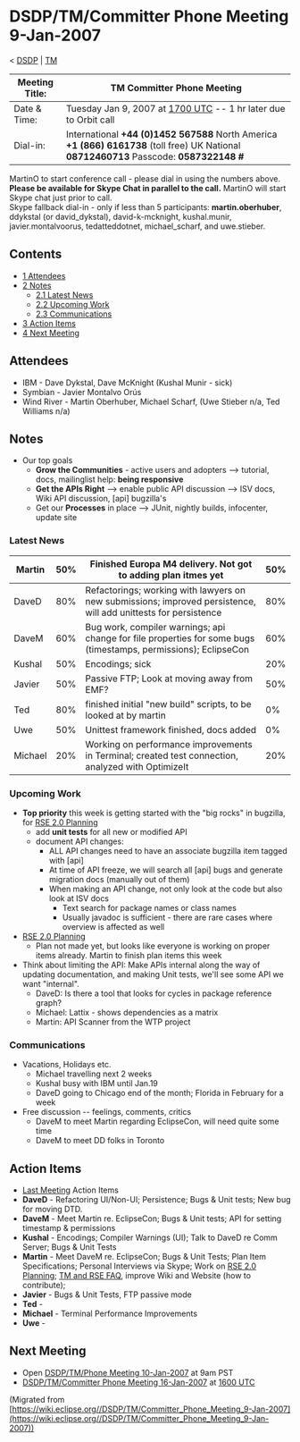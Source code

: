 

DSDP/TM/Committer Phone Meeting 9-Jan-2007
==========================================

< [DSDP](https://wiki.eclipse.org/DSDP "DSDP")‎ | [TM](./TM "DSDP/TM")

| Meeting Title: | **TM Committer Phone Meeting** |
| --- | --- |
| Date & Time: | Tuesday Jan 9, 2007 at [1700 UTC](http://www.timeanddate.com/worldclock/meetingdetails.html?year=2007&month=1&day=9&hour=17&min=00&sec=0&p1=224&p2=159&p3=250&p4=136&p5=223&iv=1800) \-\- 1 hr later due to Orbit call |
| Dial-in: | International **+44 (0)1452 567588**   North America **+1 (866) 6161738** (toll free)   UK National **08712460713**   Passcode: **0587322148 #** |

MartinO to start conference call - please dial in using the numbers above.  
**Please be available for Skype Chat in parallel to the call.** MartinO will start Skype chat just prior to call.  
Skype fallback dial-in - only if less than 5 participants: **martin.oberhuber**, ddykstal (or david\_dykstal), david-k-mcknight, kushal.munir, javier.montalvoorus, tedatteddotnet, michael\_scharf, and uwe.stieber.  

Contents
--------

*   [1 Attendees](#Attendees)
*   [2 Notes](#Notes)
    *   [2.1 Latest News](#Latest-News)
    *   [2.2 Upcoming Work](#Upcoming-Work)
    *   [2.3 Communications](#Communications)
*   [3 Action Items](#Action-Items)
*   [4 Next Meeting](#Next-Meeting)

Attendees
---------

*   IBM - Dave Dykstal, Dave McKnight (Kushal Munir - sick)
*   Symbian - Javier Montalvo Orús
*   Wind River - Martin Oberhuber, Michael Scharf, (Uwe Stieber n/a, Ted Williams n/a)

Notes
-----

*   Our top goals
    *   **Grow the Communities** \- active users and adopters --> tutorial, docs, mailinglist help: **being responsive**
    *   **Get the APIs Right** --\> enable public API discussion --> ISV docs, Wiki API discussion, \[api\] bugzilla's
    *   Get our **Processes** in place --> JUnit, nightly builds, infocenter, update site

### Latest News

| Martin | 50% | Finished Europa M4 delivery. Not got to adding plan itmes yet | 50% |
| --- | --- | --- | --- |
| DaveD | 80% | Refactorings; working with lawyers on new submissions; improved persistence, will add unittests for persistence | 80% |
| DaveM | 60% | Bug work, compiler warnings; api change for file properties for some bugs (timestamps, permissions); EclipseCon | 60% |
| Kushal | 50% | Encodings; sick | 20% |
| Javier | 50% | Passive FTP; Look at moving away from EMF? | 50% |
| Ted | 80% | finished initial "new build" scripts, to be looked at by martin | 0% |
| Uwe | 50% | Unittest framework finished, docs added | 0% |
| Michael | 20% | Working on performance improvements in Terminal; created test connection, analyzed with OptimizeIt | 20% |

### Upcoming Work

*   **Top priority** this week is getting started with the "big rocks" in bugzilla, for [RSE 2.0 Planning](./RSE_2.0_Planning "RSE 2.0 Planning")
    *   add **unit tests** for all new or modified API
    *   document API changes:
        *   ALL API changes need to have an associate bugzilla item tagged with \[api\]
        *   At time of API freeze, we will search all \[api\] bugs and generate migration docs (manually out of them)
        *   When making an API change, not only look at the code but also look at ISV docs
            *   Text search for package names or class names
            *   Usually javadoc is sufficient - there are rare cases where overview is affected as well
*   [RSE 2.0 Planning](./RSE_2.0_Planning "RSE 2.0 Planning")
    *   Plan not made yet, but looks like everyone is working on proper items already. Martin to finish plan items this week
*   Think about limiting the API: Make APIs internal along the way of updating documentation, and making Unit tests, we'll see some API we want "internal".
    *   DaveD: Is there a tool that looks for cycles in package reference graph?
    *   Michael: Lattix - shows dependencies as a matrix
    *   Martin: API Scanner from the WTP project

### Communications

*   Vacations, Holidays etc.
    *   Michael travelling next 2 weeks
    *   Kushal busy with IBM until Jan.19
    *   DaveD going to Chicago end of the month; Florida in February for a week
*   Free discussion -- feelings, comments, critics
    *   DaveM to meet Martin regarding EclipseCon, will need quite some time
    *   DaveM to meet DD folks in Toronto

Action Items
------------

*   [Last Meeting](./Committer_Phone_Meeting_2-Jan-2007#Action_Items "DSDP/TM/Committer Phone Meeting 2-Jan-2007") Action Items
*   **DaveD** \- Refactoring UI/Non-UI; Persistence; Bugs & Unit tests; New bug for moving DTD.
*   **DaveM** \- Meet Martin re. EclipseCon; Bugs & Unit tests; API for setting timestamp & permissions
*   **Kushal** \- Encodings; Compiler Warnings (UI); Talk to DaveD re Comm Server; Bugs & Unit Tests
*   **Martin** \- Meet DaveM re. EclipseCon; Bugs & Unit Tests; Plan Item Specifications; Personal Interviews via Skype; Work on [RSE 2.0 Planning](./RSE_2.0_Planning "RSE 2.0 Planning"); [TM and RSE FAQ](./TM_and_RSE_FAQ "TM and RSE FAQ"), improve Wiki and Website (how to contribute);
*   **Javier** \- Bugs & Unit Tests, FTP passive mode
*   **Ted** -
*   **Michael** \- Terminal Performance Improvements
*   **Uwe** -

Next Meeting
------------

*   Open [DSDP/TM/Phone Meeting 10-Jan-2007](./Phone_Meeting_10-Jan-2007 "DSDP/TM/Phone Meeting 10-Jan-2007") at 9am PST
*   [DSDP/TM/Committer Phone Meeting 16-Jan-2007](./Committer_Phone_Meeting_16-Jan-2007 "DSDP/TM/Committer Phone Meeting 16-Jan-2007") at [1600 UTC](http://www.timeanddate.com/worldclock/meetingdetails.html?year=2007&month=1&day=16hour=16&min=00&sec=0&p1=224&p2=159&p3=250&p4=136&p5=223&iv=1800)


(Migrated from [https://wiki.eclipse.org//DSDP/TM/Committer_Phone_Meeting_9-Jan-2007](https://wiki.eclipse.org//DSDP/TM/Committer_Phone_Meeting_9-Jan-2007))